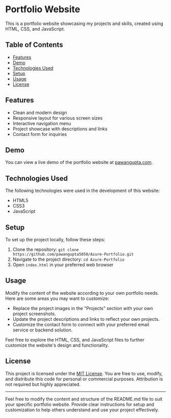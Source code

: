 # Portfolio Website

This is a portfolio website showcasing my projects and skills, created using HTML, CSS, and JavaScript.

## Table of Contents

- [Features](#features)
- [Demo](#demo)
- [Technologies Used](#technologies-used)
- [Setup](#setup)
- [Usage](#usage)
- [License](#license)

## Features

- Clean and modern design
- Responsive layout for various screen sizes
- Interactive navigation menu
- Project showcase with descriptions and links
- Contact form for inquiries

## Demo

You can view a live demo of the portfolio website at [pawangupta.com](https://pawangupta.netlify.app/).

## Technologies Used

The following technologies were used in the development of this website:

- HTML5
- CSS3
- JavaScript

## Setup

To set up the project locally, follow these steps:

1. Clone the repository: `git clone https://github.com/pawangupta5050/Azure-Portfolio.git`
2. Navigate to the project directory: `cd Azure-Portfolio`
3. Open `index.html` in your preferred web browser

## Usage

Modify the content of the website according to your own portfolio needs. Here are some areas you may want to customize:

- Replace the project images in the "Projects" section with your own project screenshots.
- Update the project descriptions and links to reflect your own projects.
- Customize the contact form to connect with your preferred email service or backend solution.

Feel free to explore the HTML, CSS, and JavaScript files to further customize the website's design and functionality.

## License

This project is licensed under the [MIT License](LICENSE.md). You are free to use, modify, and distribute this code for personal or commercial purposes. Attribution is not required but highly appreciated.

---

Feel free to modify the content and structure of the README.md file to suit your specific portfolio website. Provide clear instructions for setup and customization to help others understand and use your project effectively.
